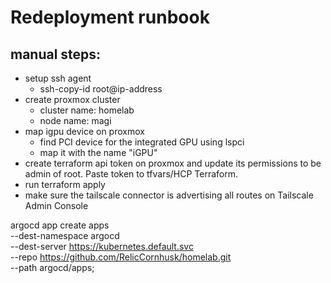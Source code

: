 # Redeployment runbook
## manual steps:
- setup ssh agent
    - ssh-copy-id root@ip-address
- create proxmox cluster
    - cluster name: homelab
    - node name: magi
- map igpu device on proxmox
    - find PCI device for the integrated GPU using lspci
    - map it with the name "iGPU" 
- create terraform api token on proxmox and update its permissions to be admin of root. Paste token to tfvars/HCP Terraform.
- run terraform apply
- make sure the tailscale connector is advertising all routes on Tailscale Admin Console

argocd app create apps \
    --dest-namespace argocd \
    --dest-server https://kubernetes.default.svc \
    --repo https://github.com/RelicCornhusk/homelab.git \
    --path argocd/apps;
